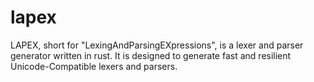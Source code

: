 # lapex
LAPEX, short for "LexingAndParsingEXpressions", is a lexer and parser generator written in rust. 
It is designed to generate fast and resilient Unicode-Compatible lexers and parsers.
